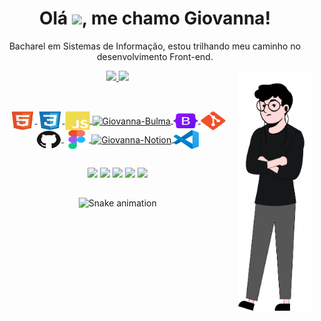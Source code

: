 <h1 align = "center"> Olá <img src="https://media.giphy.com/media/hvRJCLFzcasrR4ia7z/giphy.gif" width="25px">, me chamo Giovanna!</h1>
<p align = "center">Bacharel em Sistemas de Informação, estou trilhando meu caminho no desenvolvimento Front-end. </p>

<!--bloco inicial-->
<div align="center">
 <a href="https://github.com/rsGiovanna">
    <img height="160em" src="https://github-readme-stats.vercel.app/api?username=rsGiovanna&show_icons=true&theme=dark&include_all_commits=true&count_private=true"/>
  <img height="160em" src="https://github-readme-stats.vercel.app/api/top-langs/?username=rsGiovanna&layout=compact&langs_count=6&theme=dark"/>
   <img height="384em" align="right" src="https://github.com/rsGiovanna/rsGiovanna/blob/main/giovanna.png"/>

 </div> 
 

  
  ##
  <!--linguagens e icones-->
   <div style="display: inline_block" align="center"><br>
  <img align="center" alt="Giovanna-HTML" height="30" width="40" src="https://raw.githubusercontent.com/devicons/devicon/master/icons/html5/html5-original.svg">
  <img align="center" alt="Giovanna-CSS" height="30" width="40" src="https://raw.githubusercontent.com/devicons/devicon/master/icons/css3/css3-original.svg">
  <img align="center" alt="Giovanna-Js" height="30" width="40" src="https://raw.githubusercontent.com/devicons/devicon/master/icons/javascript/javascript-plain.svg">
  <img align="center" alt="Giovanna-Bulma" height="30" width="40" src="https://api.iconify.design/logos/bulma.svg">
  <img align="center" alt="Giovanna-Bootstrap" height="30" width="40" src="https://raw.githubusercontent.com/devicons/devicon/master/icons/bootstrap/bootstrap-original.svg">
  <img align="center" alt="Giovanna-Git" height="30" width="40" src="https://raw.githubusercontent.com/devicons/devicon/master/icons/git/git-original.svg">
  <img align="center" alt="Giovanna-Github" height="30" width="40" src="https://raw.githubusercontent.com/devicons/devicon/master/icons/github/github-original.svg">
  <img align="center" alt="Giovanna-Figma" height="30" width="40" src="https://raw.githubusercontent.com/devicons/devicon/master/icons/figma/figma-original.svg">
   <img align="center" alt="Giovanna-Notion" height="30" width="40" color="#fff" src="https://cdn.worldvectorlogo.com/logos/notion-logo-1.svg">
  <img align="center" alt="Giovanna-VSCode" height="30" width="40" src="https://raw.githubusercontent.com/devicons/devicon/master/icons/vscode/vscode-original.svg">
  </div>
  
  ##
  <!--redes sociais-->
  <div align="center"> 
  <a href="https://instagram.com/rs_gio" target="_blank"><img src="https://img.shields.io/badge/-Instagram-%23E4405F?style=for-the-badge&logo=instagram&logoColor=white" target="_blank"></a>
  <a href="https://discord.gg/rs_gio#3230" target="_blank"><img src="https://img.shields.io/badge/Discord-7289DA?style=for-the-badge&logo=discord&logoColor=white" target="_blank"></a>
  <a href = "mailto:giovanna.fac67@gmail.com"><img src="https://img.shields.io/badge/-Gmail-%23333?style=for-the-badge&logo=gmail&logoColor=white" target="_blank"></a>
  <a href="https://www.linkedin.com/in/giovanna-rs/" target="_blank"><img src="https://img.shields.io/badge/-LinkedIn-%230077B5?style=for-the-badge&logo=linkedin&logoColor=white" target="_blank"></a>
  <a href="https://vercel.com/rsgiovanna" target="_blank"><img src="https://img.shields.io/badge/Vercel-000000?style=for-the-badge&logo=vercel&logoColor=white" target="_blank"></a>
   
   ##
    
  ![Snake animation](https://github.com/rsGiovanna/rsGiovanna/blob/output/github-contribution-grid-snake.svg)

  </div>
